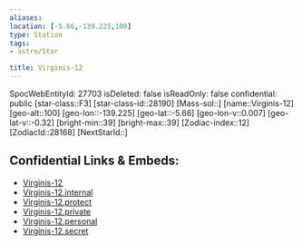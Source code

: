 ```yaml
---
aliases: 
location: [-5.66,-139.225,100]
type: Station
tags:
- astro/Star

title: Virginis-12
---
```

SpocWebEntityId: 27703
isDeleted: false
isReadOnly: false
confidential: public
[star-class::F3]
[star-class-id::28190]
[Mass-sol::]
[name::Virginis-12]
[geo-alt::100]
[geo-lon::-139.225]
[geo-lat::-5.66]
[geo-lon-v::0.007]
[geo-lat-v::-0.32]
[bright-min::39]
[bright-max::39]
[Zodiac-index::12]
[ZodiacId::28168]
[NextStarId::]



## Confidential Links & Embeds: 
- [Virginis-12](../../../_public/astro/Star/Virginis-12.md) 
- [Virginis-12.internal](../../../_internal/astro/Star/Virginis-12.internal.md) 
- [Virginis-12.protect](../../../_protect/astro/Star/Virginis-12.protect.md) 
- [Virginis-12.private](../../../_private/astro/Star/Virginis-12.private.md) 
- [Virginis-12.personal](../../../_personal/astro/Star/Virginis-12.personal.md) 
- [Virginis-12.secret](../../../_secret/astro/Star/Virginis-12.secret.md) 
